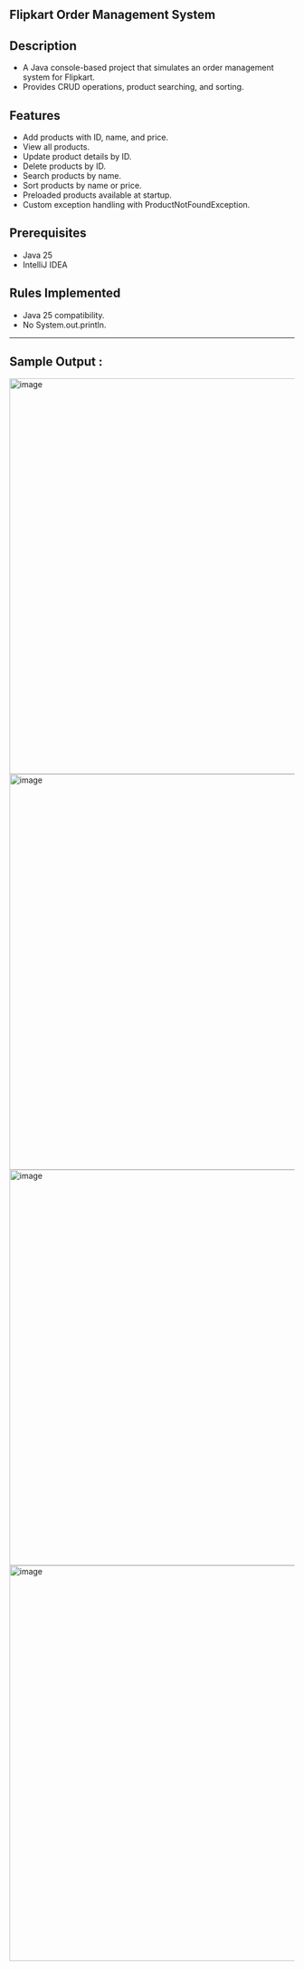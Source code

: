 ## Flipkart Order Management System

## Description
- A Java console-based project that simulates an order management system for Flipkart.  
- Provides CRUD operations, product searching, and sorting.  

## Features
- Add products with ID, name, and price.  
- View all products.  
- Update product details by ID.  
- Delete products by ID.  
- Search products by name.  
- Sort products by name or price.  
- Preloaded products available at startup.  
- Custom exception handling with ProductNotFoundException.  

## Prerequisites
- Java 25  
- IntelliJ IDEA  

## Rules Implemented
- Java 25 compatibility.
- No System.out.println.

---

## Sample Output :
<img width="564" height="698" alt="image" src="https://github.com/user-attachments/assets/276e0675-c4be-4c1a-b23b-7f681e61ed5a" />
<img width="564" height="698" alt="image" src="https://github.com/user-attachments/assets/d9b5a3da-e853-4ea5-8ec4-24c8f9232f41" />
<img width="564" height="698" alt="image" src="https://github.com/user-attachments/assets/67a1072d-4316-4142-bd06-c9260d5e4b29" />
<img width="564" height="698" alt="image" src="https://github.com/user-attachments/assets/48760557-86ab-44ef-b432-160ee86db8fb" />
